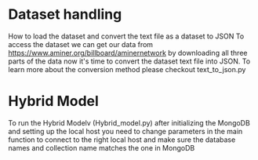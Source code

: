 # Dataset handling
How to load the dataset and convert the text file as a dataset to JSON
To access the dataset we can get our data from https://www.aminer.org/billboard/aminernetwork by downloading all three parts of the data now it's time to convert the dataset text file into JSON. To learn more about the conversion method please checkout text_to_json.py

# Hybrid Model
To run the Hybrid Modelv (Hybrid_model.py) after initializing the MongoDB and setting up the local host you need to change parameters in the main function to connect to the right local host and make sure the database names and collection name matches the one in MongoDB

